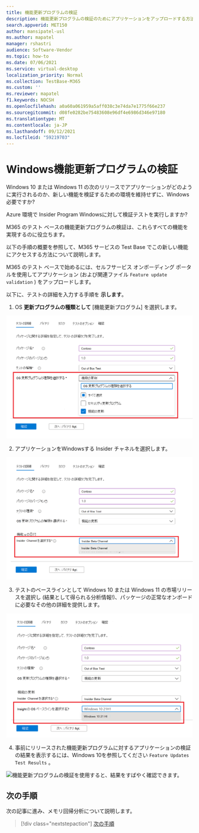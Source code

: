 ```yaml
---
title: 機能更新プログラムの検証
description: 機能更新プログラムの検証のためにアプリケーションをアップロードする方法の詳細
search.appverid: MET150
author: mansipatel-usl
ms.author: mapatel
manager: rshastri
audience: Software-Vendor
ms.topic: how-to
ms.date: 07/06/2021
ms.service: virtual-desktop
localization_priority: Normal
ms.collection: TestBase-M365
ms.custom: ''
ms.reviewer: mapatel
f1.keywords: NOCSH
ms.openlocfilehash: a0a60a061959a5aff038c3e74da7e1775f66e237
ms.sourcegitcommit: d08fe0282be75483608e96df4e6986d346e97180
ms.translationtype: MT
ms.contentlocale: ja-JP
ms.lasthandoff: 09/12/2021
ms.locfileid: "59219703"
---
```

# <a name="windows-feature-update-validation"></a>Windows機能更新プログラムの検証

Windows 10 または Windows 11 の次のリリースでアプリケーションがどのように実行されるのか、新しい機能を検証するための環境を維持せずに、Windows 必要ですか? 

Azure 環境で Insider Program Windowsに対して検証テストを実行しますか?

 M365 のテスト ベースの機能更新プログラムの検証は、これらすべての機能を実現するのに役立ちます。

以下の手順の概要を参照して、M365 サービスの Test Base でこの新しい機能にアクセスする方法について説明します。

M365 のテスト ベースで始めるには、セルフサービス オンボーディング ポータルを使用してアプリケーション (および関連ファイル ```Feature update validation``` ) をアップロードします。 

以下に、テストの詳細を入力する手順を **示します**。

1. OS **更新プログラムの種類として** [機能更新プログラム] を選択します。

![機能更新プログラムの検証 OS の種類。](Media/Feature-update-validation-01.png)

2. アプリケーションをWindowsする Insider チャネルを選択します。  

![機能更新プログラムの検証。 Insider ベータ チャネルの選択。](Media/Feature-update-validation-02.png)

3. テストのベースラインとして Windows 10 または Windows 11 の市場リリースを選択し (結果として得られる分析情報!)、パッケージの正常なオンボードに必要なその他の詳細を提供します。

![リリースされたバージョンの 11 のバージョンのWindows 10更新Windows検証。](Media/Feature-update-validation-03.png)

4. 事前にリリースされた機能更新プログラムに対するアプリケーションの検証の結果を表示するには、Windows 10を参照してください ```Feature Updates Test Results``` 。

![機能更新プログラムの検証を使用すると、結果をすばやく確認できます。](Media/Feature-update-validation-04.png)


## <a name="next-steps"></a>次の手順

次の記事に進み、メモリ回帰分析について説明します。
> [!div class="nextstepaction"]
> [次の手順](memory.md)

<!---
Add button for next page
-->
